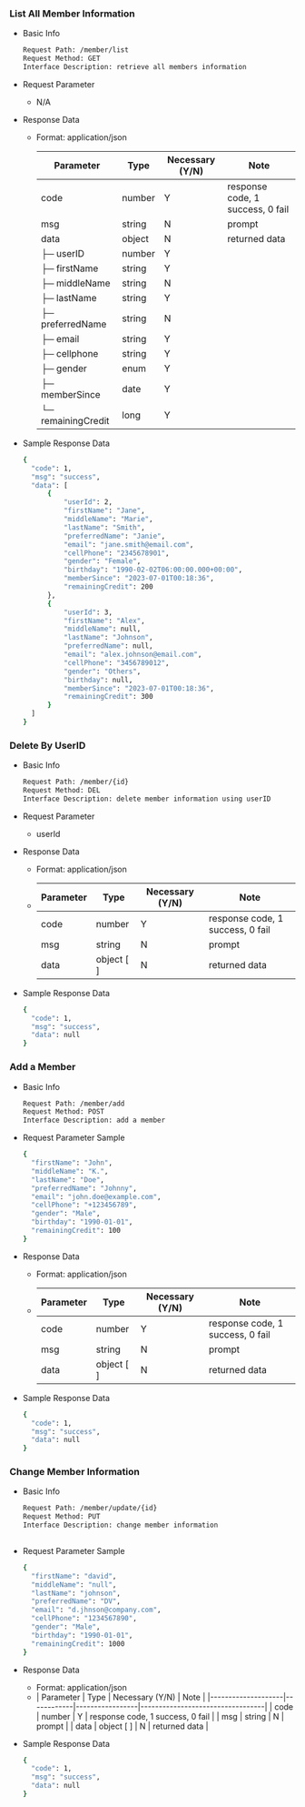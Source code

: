 ### List All Member Information
* Basic Info
  ```Bash
  Request Path: /member/list
  Request Method: GET
  Interface Description: retrieve all members information
* Request Parameter
  * N/A
* Response Data
  * Format: application/json
  
    | Parameter        | Type    | Necessary (Y/N) | Note                             |
    |------------------|---------|-----------------|----------------------------------|
    | code             | number  | Y               | response code, 1 success, 0 fail |
    | msg              | string  | N               | prompt                           |
    | data             | object  | N               | returned data                    |
    | ├─ userID        | number  | Y               |                                  |
    | ├─ firstName     | string  | Y               |                                  |
    | ├─ middleName    | string  | N               |                                  |
    | ├─ lastName      | string  | Y               |                                  |
    | ├─ preferredName | string  | N               |                                  |
    | ├─ email         | string  | Y               |                                  |
    | ├─ cellphone     | string  | Y               |                                  |
    | ├─ gender        | enum    | Y               |                                  |
    | ├─ memberSince   | date    | Y               |                                  |
    | └─ remainingCredit | long  | Y               |                                  |

* Sample Response Data
  ```Bash
  {
    "code": 1,
    "msg": "success",
    "data": [
        {
            "userId": 2,
            "firstName": "Jane",
            "middleName": "Marie",
            "lastName": "Smith",
            "preferredName": "Janie",
            "email": "jane.smith@email.com",
            "cellPhone": "2345678901",
            "gender": "Female",
            "birthday": "1990-02-02T06:00:00.000+00:00",
            "memberSince": "2023-07-01T00:18:36",
            "remainingCredit": 200
        },
        {
            "userId": 3,
            "firstName": "Alex",
            "middleName": null,
            "lastName": "Johnson",
            "preferredName": null,
            "email": "alex.johnson@email.com",
            "cellPhone": "3456789012",
            "gender": "Others",
            "birthday": null,
            "memberSince": "2023-07-01T00:18:36",
            "remainingCredit": 300
        }
    ]
  }


### Delete By UserID
* Basic Info
  ```Bash
  Request Path: /member/{id}
  Request Method: DEL
  Interface Description: delete member information using userID
* Request Parameter
    * userId
* Response Data
    * Format: application/json
    * | Parameter          | Type       | Necessary (Y/N) | Note                             |
      |--------------------|------------|-----------------|----------------------------------|
      | code               | number     | Y               | response code, 1 success, 0 fail |
      | msg                | string     | N               | prompt                           |
      | data               | object [ ] | N               | returned data                    |
      
* Sample Response Data
  ```Bash
  {
    "code": 1,
    "msg": "success",
    "data": null
  }

### Add a Member
* Basic Info
  ```Bash
  Request Path: /member/add
  Request Method: POST
  Interface Description: add a member 
* Request Parameter Sample
  ```Bash
  {
    "firstName": "John",
    "middleName": "K.",
    "lastName": "Doe",
    "preferredName": "Johnny",
    "email": "john.doe@example.com",
    "cellPhone": "+123456789",
    "gender": "Male",
    "birthday": "1990-01-01",
    "remainingCredit": 100
  }

* Response Data
    * Format: application/json
    * | Parameter          | Type       | Necessary (Y/N) | Note                             |
      |--------------------|------------|-----------------|----------------------------------|
      | code               | number     | Y               | response code, 1 success, 0 fail |
      | msg                | string     | N               | prompt                           |
      | data               | object [ ] | N               | returned data                    |

* Sample Response Data
  ```Bash
  {
    "code": 1,
    "msg": "success",
    "data": null
  }
  
### Change Member Information
* Basic Info
  ```Bash
  Request Path: /member/update/{id}
  Request Method: PUT
  Interface Description: change member information
    
* Request Parameter Sample
  ```Bash
  {
    "firstName": "david",
    "middleName": "null",
    "lastName": "johnson",
    "preferredName": "DV",
    "email": "d.jhnson@company.com",
    "cellPhone": "1234567890",
    "gender": "Male",
    "birthday": "1990-01-01",
    "remainingCredit": 1000
  }
* Response Data
    * Format: application/json
    * | Parameter          | Type       | Necessary (Y/N) | Note                             |
            |--------------------|------------|-----------------|----------------------------------|
      | code               | number     | Y               | response code, 1 success, 0 fail |
      | msg                | string     | N               | prompt                           |
      | data               | object [ ] | N               | returned data                    |

* Sample Response Data
  ```Bash
  {
    "code": 1,
    "msg": "success",
    "data": null
  }